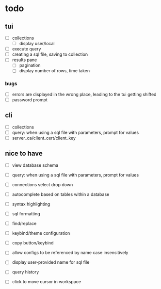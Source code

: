 # todo

## tui
- [ ] collections
  - [ ] display user/local
- [ ] execute query 
- [ ] creating a sql file, saving to collection
- [ ] results pane
  - [ ] pagination
  - [ ] display number of rows, time taken 

### bugs
- [ ] errors are displayed in the wrong place, leading to the tui getting shifted
- [ ] password prompt

## cli
- [ ] collections
- [ ] query: when using a sql file with parameters, prompt for values
- [ ] server_ca/client_cert/client_key

## nice to have
- [ ] view database schema
- [ ] query: when using a sql file with parameters, prompt for values
- [ ] connections select drop down 
- [ ] autocomplete based on tables within a database
- [ ] syntax highlighting
- [ ] sql formatting
- [ ] find/replace
- [ ] keybind/theme configuration

- [ ] copy button/keybind
- [ ] allow configs to be referenced by name case insensitively
- [ ] display user-provided name for sql file
- [ ] query history
- [ ] click to move cursor in workspace